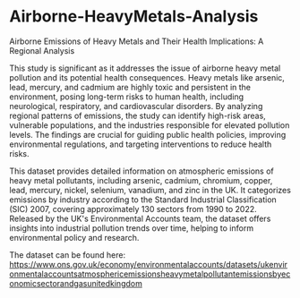 # Airborne-HeavyMetals-Analysis
Airborne Emissions of Heavy Metals and Their Health Implications: A Regional Analysis

This study is significant as it addresses the issue of airborne heavy metal pollution and its
potential health consequences. Heavy metals like arsenic, lead, mercury, and cadmium are
highly toxic and persistent in the environment, posing long-term risks to human health, including
neurological, respiratory, and cardiovascular disorders. By analyzing regional patterns of
emissions, the study can identify high-risk areas, vulnerable populations, and the industries
responsible for elevated pollution levels. The findings are crucial for guiding public health
policies, improving environmental regulations, and targeting interventions to reduce health risks.

This dataset provides detailed information on atmospheric emissions of heavy metal pollutants,
including arsenic, cadmium, chromium, copper, lead, mercury, nickel, selenium, vanadium,
and zinc in the UK. It categorizes emissions by industry according to the Standard Industrial
Classification (SIC) 2007, covering approximately 130 sectors from 1990 to 2022. Released
by the UK's Environmental Accounts team, the dataset offers insights into industrial pollution
trends over time, helping to inform environmental policy and research.

The dataset can be found here: https://www.ons.gov.uk/economy/environmentalaccounts/datasets/ukenvironmentalaccountsatmosphericemissionsheavymetalpollutantemissionsbyeconomicsectorandgasunitedkingdom
